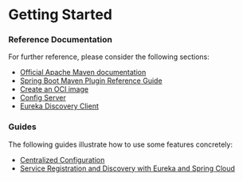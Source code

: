 # Getting Started

### Reference Documentation
For further reference, please consider the following sections:

* [Official Apache Maven documentation](https://maven.apache.org/guides/index.html)
* [Spring Boot Maven Plugin Reference Guide](https://docs.spring.io/spring-boot/docs/3.1.1/maven-plugin/reference/html/)
* [Create an OCI image](https://docs.spring.io/spring-boot/docs/3.1.1/maven-plugin/reference/html/#build-image)
* [Config Server](https://docs.spring.io/spring-cloud-config/docs/current/reference/html/#_spring_cloud_config_server)
* [Eureka Discovery Client](https://docs.spring.io/spring-cloud-netflix/docs/current/reference/html/#service-discovery-eureka-clients)

### Guides
The following guides illustrate how to use some features concretely:

* [Centralized Configuration](https://spring.io/guides/gs/centralized-configuration/)
* [Service Registration and Discovery with Eureka and Spring Cloud](https://spring.io/guides/gs/service-registration-and-discovery/)

